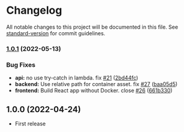 # Changelog

All notable changes to this project will be documented in this file. See [standard-version](https://github.com/conventional-changelog/standard-version) for commit guidelines.

### [1.0.1](https://github.com/aws-samples/cdk-chart-app-sample/compare/v1.0.0...v1.0.1) (2022-05-13)


### Bug Fixes

* **api:** no use try-catch in lambda. fix [#21](https://github.com/aws-samples/cdk-chart-app-sample/issues/21) ([2bd44fc](https://github.com/aws-samples/cdk-chart-app-sample/commit/2bd44fc1660ca28e05c0d58ee92d352fb06e2823))
* **backend:** Use relative path for container asset. fix [#27](https://github.com/aws-samples/cdk-chart-app-sample/issues/27) ([baa05d5](https://github.com/aws-samples/cdk-chart-app-sample/commit/baa05d5f4eb850b916c76e50749daa424ebf83aa))
* **frontend:** Build React app without Docker. close [#26](https://github.com/aws-samples/cdk-chart-app-sample/issues/26) ([661b330](https://github.com/aws-samples/cdk-chart-app-sample/commit/661b330703d623ef7e7b350e817c6e586681f49a))

## 1.0.0 (2022-04-24)

* First release
